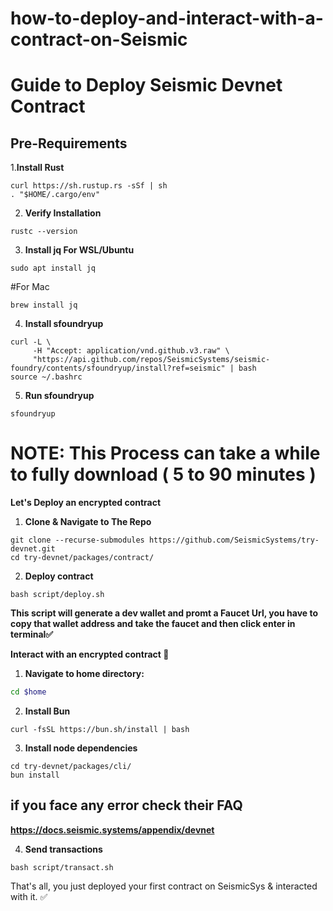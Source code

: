 # how-to-deploy-and-interact-with-a-contract-on-Seismic

# Guide to Deploy Seismic Devnet Contract

## Pre-Requirements

1.**Install Rust**
```
curl https://sh.rustup.rs -sSf | sh  
. "$HOME/.cargo/env"
```
2. **Verify Installation**
```
rustc --version
```
3. **Install jq
For WSL/Ubuntu**
```
sudo apt install jq
```
#For Mac
```
brew install jq
```

4. **Install sfoundryup**
```
curl -L \
     -H "Accept: application/vnd.github.v3.raw" \
     "https://api.github.com/repos/SeismicSystems/seismic-foundry/contents/sfoundryup/install?ref=seismic" | bash
source ~/.bashrc
```
5. **Run sfoundryup**
```
sfoundryup
```

# NOTE: This Process can take a while to fully download ( 5 to 90 minutes )

**Let's Deploy an encrypted contract**

1. **Clone & Navigate to The Repo**
```
git clone --recurse-submodules https://github.com/SeismicSystems/try-devnet.git
cd try-devnet/packages/contract/
```

2. **Deploy contract**
```
bash script/deploy.sh
```

**This script will generate a dev wallet and promt a Faucet Url, you have to copy that wallet address and take the faucet and then click enter in terminal✅**

**Interact with an encrypted contract 🤖**

1. **Navigate to home directory:**
```bash
cd $home
```
2. **Install Bun**
```
curl -fsSL https://bun.sh/install | bash
```

3. **Install node dependencies**
```
cd try-devnet/packages/cli/
bun install
```

## if you face any error check their FAQ 
**https://docs.seismic.systems/appendix/devnet**

4. **Send transactions**
```
bash script/transact.sh
```

That's all, you just deployed your first contract on SeismicSys & interacted with it. ✅
